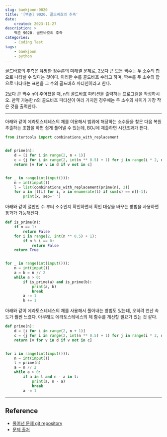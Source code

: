 ```yaml
---
slug: baekjoon-9020
title: '[백준] 9020. 골드바흐의 추측'
date:
    created: 2023-11-27
description: >
    백준 9020. 골드바흐의 추측
categories:
    - Coding Test
tags:
    - baekjoon
    - python
---
```


골드바흐의 추측은 유명한 정수론의 미해결 문제로, 2보다 큰 모든 짝수는 두 소수의 합으로 나타낼 수 있다는 것이다. 이러한 수를 골드바흐 수라고 하며, 짝수를 두 소수의 합으로 나타내는 표현을 그 수의 골드바흐 파티션이라고 한다.  

2보다 큰 짝수 n이 주어졌을 때, n의 골드바흐 파티션을 출력하는 프로그램을 작성하시오. 만약 가능한 n의 골드바흐 파티션이 여러 가지인 경우에는 두 소수의 차이가 가장 작은 것을 출력한다.  

<!-- more -->

---

아래와 같이 에라토스테네스의 체를 이용해서 범위에 해당하는 소수들을 찾은 다음 복원추출하는 조합을 하면 쉽게 풀어낼 수 있는데, BOJ에 제출하면 시간초과가 뜬다.  

```python
from itertools import combinations_with_replacement


def prime(n):
    d = [i for i in range(2, n + 1)]
    c = {j for i in range(2, int(n ** 0.5) + 1) for j in range(i * 2, n + i, i)}
    return [v for v in d if v not in c]


for _ in range(int(input())):
    n = int(input())
    l = list(combinations_with_replacement(prime(n), 2))
    for x in [l[i] for i, x in enumerate(l) if sum(x) == n][-1]:
        print(x, sep=' ')
```

아래와 같이 절반인 수 부터 소수인지 확인하면서 확인 대상을 바꾸는 방법을 사용하면 통과가 가능해진다.  

```python
def is_prime(n):
    if n == 1:
        return False
    for i in range(2, int(n ** 0.5) + 1):
        if n % i == 0:
            return False
    return True


for _ in range(int(input())):
    n = int(input())
    a = b = n // 2
    while a > 0:
        if is_prime(a) and is_prime(b):
            print(a, b)
            break
        a -= 1
        b += 1
```

아래와 같이 에라토스테네스의 체를 사용해서 풀어내는 방법도 있는데, 오히려 연산 속도가 훨씬 느렸다. 아무래도 에라토스테네스의 체 함수를 개선할 필요가 있는 것 같다.  

```python
def prime(n):
    d = [i for i in range(2, n + 1)]
    c = {j for i in range(2, int(n ** 0.5) + 1) for j in range(i * 2, n + i, i)}
    return [v for v in d if v not in c]


for i in range(int(input())):
    n = int(input())
    l = prime(n)
    a = n // 2
    while a > 0:
        if a in l and n - a in l:
            print(a, n - a)
            break
        a -= 1
```

---
## Reference
- [풀어낸 문제 git repository](https://github.com/djccnt15/coding_test)
- [문제 출처](https://www.acmicpc.net/problem/9020)